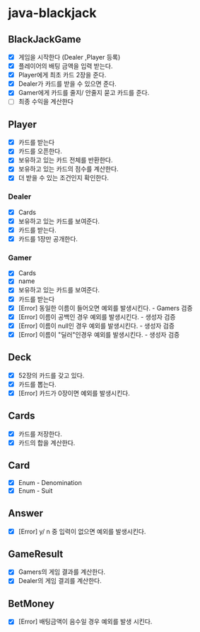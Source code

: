 # java-blackjack

## BlackJackGame

- [x] 게임을 시작한다 (Dealer ,Player 등록)
- [x] 플레이어의 배팅 금액을 입력 받는다.
- [x] Player에게 최초 카드 2장을 준다.
- [x] Dealer가 카드를 받을 수 있으면 준다.
- [x] Gamer에게 카드를 줄지/ 안줄지 묻고 카드를 준다.
- [ ] 최종 수익을 계산한다

## Player <Interface>

- [x] 카드를 받는다
- [x] 카드를 오픈한다.
- [x] 보유하고 있는 카드 전체를 반환한다.
- [x] 보유하고 있는 카드의 점수를 계산한다.
- [x] 더 받을 수 있는 조건인지 확인한다.

### Dealer

- [x] Cards
- [x] 보유하고 있는 카드를 보여준다.
- [x] 카드를 받는다.
- [x] 카드를 1장만 공개한다.

### Gamer

- [x] Cards
- [x] name
- [x] 보유하고 있는 카드를 보여준다.
- [x] 카드를 받는다
- [x] [Error] 동일한 이름이 들어오면 예외를 발생시킨다. - Gamers 검증
- [x] [Error] 이름이 공백인 경우 예외를 발생시킨다. - 생성자 검증
- [x] [Error] 이름이 null인 경우 예외를 발생시킨다. - 생성자 검증
- [x] [Error] 이름이 "딜러"인경우 예외를 발생시킨다. - 생성자 검증

## Deck

- [x] 52장의 카드를 갖고 있다.
- [x] 카드를 뽑는다.
- [x] [Error] 카드가 0장이면 예외를 발생시킨다.

## Cards

- [x] 카드를 저장한다.
- [x] 카드의 합을 계산한다.

## Card

- [x] Enum - Denomination
- [x] Enum - Suit

## Answer

- [x] [Error] y/ n 중 입력이 없으면 예외를 발생시킨다.

## GameResult

- [x] Gamers의 게임 결과를 계산한다.
- [x] Dealer의 게임 결괴를 계산한다.

## BetMoney
- [x] [Error] 배팅금액이 음수일 경우 예외를 발생 시킨다.